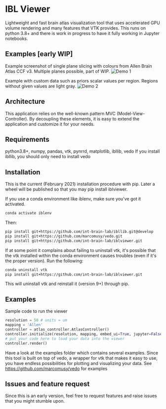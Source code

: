 # IBL Viewer
Lightweight and fast brain atlas visualization tool that uses accelerated GPU volume rendering and many features that VTK provides. This runs on python 3.8+ and there is work in progress to have it fully working in Jupyter notebooks.

## Examples [early WIP]
Example screenshot of single plane slicing with colours from Allen Brain Atlas CCF v3. Multiple planes possible, part of WIP.
![Demo 1](preview/viewer_atlas_colouring.jpg?raw=true)

Example with custom data such as priors scalar values per region. Regions without given values are light gray.
![Demo 2](preview/viewer_custom_data_sample.jpg?raw=true)

## Architecture
This application relies on the well-known pattern MVC (Model-View-Controller).
By decoupling these elements, it is easy to extend the application and customize it for your needs.

## Requirements
python3.8+, numpy, pandas, vtk, pynrrd, matplotlib, ibllib, vedo
If you install ibllib, you should only need to install vedo

## Installation
This is the current (February 2021) installation procedure with pip.
Later a wheel will be published so that you may pip install iblviewer.

If you use a conda environment like iblenv, make sure you've got it activated.
```bash
conda activate iblenv
```
Then:
```bash
pip install git+https://github.com/int-brain-lab/ibllib.git@develop
pip install git+https://github.com/marcomusy/vedo.git
pip install git+https://github.com/int-brain-lab/iblviewer.git
```

If at some point it complains about failing to uninstall vtk, it's possible that the vtk installed within the conda environment causes troubles (even if it's the proper version).
Run the following:
```bash
conda uninstall vtk
pip install git+https://github.com/int-brain-lab/iblviewer.git
```
This will uninstall vtk and reinstall it (version 9+) through pip.

## Examples 
Sample code to run the viewer
```python
resolution = 50 # units = um
mapping = 'Allen'
controller = atlas_controller.AtlasController()
controller.initialize(resolution, mapping, embed_ui=True, jupyter=False)
# put your code here to load your data into the viewer
controller.render()
```

Have a look at the examples folder which contains several examples.
Since this tool is built on top of vedo, a wrapper for vtk that makes it easy to use, you have endless possibilities for plotting and visualizing your data. See https://github.com/marcomusy/vedo for examples

## Issues and feature request
Since this is an early version, feel free to request features and raise issues that you might stumble upon.